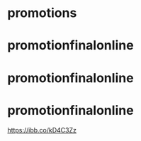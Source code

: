 # promotions
# promotionfinalonline
# promotionfinalonline
# promotionfinalonline
https://ibb.co/kD4C3Zz
